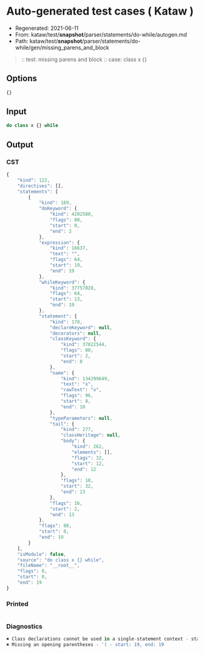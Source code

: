 # Auto-generated test cases ( Kataw )
- Regenerated: 2021-06-11
- From: kataw/test/__snapshot__/parser/statements/do-while/autogen.md
- Path: kataw/test/__snapshot__/parser/statements/do-while/gen/missing_parens_and_block
> :: test: missing parens and block
> :: case: class x {}
## Options

`````js
{}
`````
## Input

`````js
do class x {} while
`````
## Output

### CST

```javascript
{
    "kind": 122,
    "directives": [],
    "statements": [
        {
            "kind": 169,
            "doKeyword": {
                "kind": 4202580,
                "flags": 80,
                "start": 0,
                "end": 2
            },
            "expression": {
                "kind": 16637,
                "text": "",
                "flags": 64,
                "start": 19,
                "end": 19
            },
            "whileKeyword": {
                "kind": 37757028,
                "flags": 64,
                "start": 13,
                "end": 19
            },
            "statement": {
                "kind": 178,
                "declareKeyword": null,
                "decorators": null,
                "classKeyword": {
                    "kind": 37822544,
                    "flags": 80,
                    "start": 2,
                    "end": 8
                },
                "name": {
                    "kind": 134299649,
                    "text": "x",
                    "rawText": "x",
                    "flags": 96,
                    "start": 8,
                    "end": 10
                },
                "typeParameters": null,
                "tail": {
                    "kind": 277,
                    "classHeritage": null,
                    "body": {
                        "kind": 262,
                        "elements": [],
                        "flags": 32,
                        "start": 12,
                        "end": 12
                    },
                    "flags": 10,
                    "start": 32,
                    "end": 13
                },
                "flags": 16,
                "start": 2,
                "end": 13
            },
            "flags": 80,
            "start": 0,
            "end": 19
        }
    ],
    "isModule": false,
    "source": "do class x {} while",
    "fileName": "__root__",
    "flags": 0,
    "start": 0,
    "end": 19
}
```

### Printed

```javascript

```

### Diagnostics

```javascript
✖ Class declarations cannot be used in a single-statement context - start: 2, end: 8
✖ Missing an opening parentheses - '( - start: 19, end: 19

```

